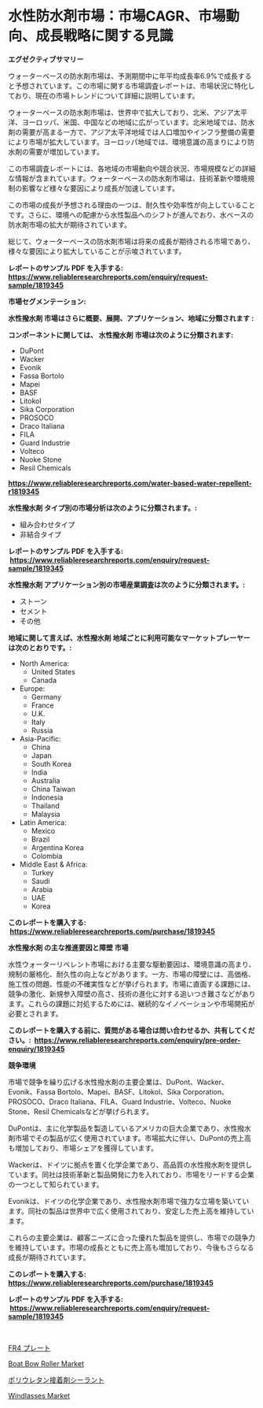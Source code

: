 <p><h1>水性防水剤市場：市場CAGR、市場動向、成長戦略に関する見識</h1></p><p><strong>エグゼクティブサマリー</strong></p>
<p><p>ウォーターベースの防水剤市場は、予測期間中に年平均成長率6.9%で成長すると予想されています。この市場に関する市場調査レポートは、市場状況に特化しており、現在の市場トレンドについて詳細に説明しています。</p><p>ウォーターベースの防水剤市場は、世界中で拡大しており、北米、アジア太平洋、ヨーロッパ、米国、中国などの地域に広がっています。北米地域では、防水剤の需要が高まる一方で、アジア太平洋地域では人口増加やインフラ整備の需要により市場が拡大しています。ヨーロッパ地域では、環境意識の高まりにより防水剤の需要が増加しています。</p><p>この市場調査レポートには、各地域の市場動向や競合状況、市場規模などの詳細な情報が含まれています。ウォーターベースの防水剤市場は、技術革新や環境規制の影響など様々な要因により成長が加速しています。</p><p>この市場の成長が予想される理由の一つは、耐久性や効率性が向上していることです。さらに、環境への配慮から水性製品へのシフトが進んでおり、水ベースの防水剤市場の拡大が期待されています。</p><p>総じて、ウォーターベースの防水剤市場は将来の成長が期待される市場であり、様々な要因により拡大していることが示唆されています。</p></p>
<p><strong>レポートのサンプル PDF を入手する: <a href="https://www.reliableresearchreports.com/enquiry/request-sample/1819345">https://www.reliableresearchreports.com/enquiry/request-sample/1819345</a></strong></p>
<p><strong>市場セグメンテーション:</strong></p>
<p><strong> 水性撥水剤 市場はさらに概要、展開、アプリケーション、地域に分類されます :</strong></p>
<p><strong>コンポーネントに関しては、 水性撥水剤 市場は次のように分類されます: &nbsp;</strong></p>
<p><ul><li>DuPont</li><li>Wacker</li><li>Evonik</li><li>Fassa Bortolo</li><li>Mapei</li><li>BASF</li><li>Litokol</li><li>Sika Corporation</li><li>PROSOCO</li><li>Draco Italiana</li><li>FILA</li><li>Guard Industrie</li><li>Volteco</li><li>Nuoke Stone</li><li>Resil Chemicals</li></ul></p>
<p><strong><a href="https://www.reliableresearchreports.com/water-based-water-repellent-r1819345">https://www.reliableresearchreports.com/water-based-water-repellent-r1819345</a></strong></p>
<p><strong> 水性撥水剤 タイプ別の市場分析は次のように分類されます。:</strong></p>
<p><ul><li>組み合わせタイプ</li><li>非結合タイプ</li></ul></p>
<p><strong>レポートのサンプル PDF を入手する: &nbsp;<a href="https://www.reliableresearchreports.com/enquiry/request-sample/1819345">https://www.reliableresearchreports.com/enquiry/request-sample/1819345</a></strong></p>
<p><strong> 水性撥水剤 アプリケーション別の市場産業調査は次のように分類されます。:</strong></p>
<p><ul><li>ストーン</li><li>セメント</li><li>その他</li></ul></p>
<p><strong>地域に関して言えば、水性撥水剤 地域ごとに利用可能なマーケットプレーヤーは次のとおりです。:</strong></p>
<p><ul>
    <li>
        North America:
        <ul>
            <li>United States</li>
            <li>Canada</li>
        </ul>
    </li>
    <li>
        Europe:
        <ul>
            <li>Germany</li>
            <li>France</li>
            <li>U.K.</li>
            <li>Italy</li>
            <li>Russia</li>
        </ul>
    </li>
    <li>
        Asia-Pacific:
        <ul>
            <li>China</li>
            <li>Japan</li>
            <li>South Korea</li>
            <li>India</li>
            <li>Australia</li>
            <li>China Taiwan</li>
            <li>Indonesia</li>
            <li>Thailand</li>
            <li>Malaysia</li>
        </ul>
    </li>
    <li>
        Latin America:
        <ul>
            <li>Mexico</li>
            <li>Brazil</li>
            <li>Argentina Korea</li>
            <li>Colombia</li>
        </ul>
    </li>
    <li>
        Middle East & Africa:
        <ul>
            <li>Turkey</li>
            <li>Saudi</li>
            <li>Arabia</li>
            <li>UAE</li>
            <li>Korea</li>
        </ul>
    </li>
    </ul></p>
<p><strong>このレポートを購入する: &nbsp;<a href="https://www.reliableresearchreports.com/purchase/1819345">https://www.reliableresearchreports.com/purchase/1819345</a></strong></p>
<p><strong>水性撥水剤 の主な推進要因と障壁 市場</strong></p>
<p><p>水性ウォーターリペレント市場における主要な駆動要因は、環境意識の高まり、規制の厳格化、耐久性の向上などがあります。一方、市場の障壁には、高価格、施工性の問題、性能の不確実性などが挙げられます。市場に直面する課題には、競争の激化、新規参入障壁の高さ、技術の進化に対する追いつき難さなどがあります。これらの課題に対処するためには、継続的なイノベーションや市場開拓が必要とされます。</p></p>
<p><strong>このレポートを購入する前に、質問がある場合は問い合わせるか、共有してください。:&nbsp; <a href="https://www.reliableresearchreports.com/enquiry/pre-order-enquiry/1819345">https://www.reliableresearchreports.com/enquiry/pre-order-enquiry/1819345</a></strong></p>
<p><strong>競争環境</strong></p>
<p><p>市場で競争を繰り広げる水性撥水剤の主要企業は、DuPont、Wacker、Evonik、Fassa Bortolo、Mapei、BASF、Litokol、Sika Corporation、PROSOCO、Draco Italiana、FILA、Guard Industrie、Volteco、Nuoke Stone、Resil Chemicalsなどが挙げられます。</p><p>DuPontは、主に化学製品を製造しているアメリカの巨大企業であり、水性撥水剤市場でその製品が広く使用されています。市場拡大に伴い、DuPontの売上高も増加しており、市場シェアを獲得しています。</p><p>Wackerは、ドイツに拠点を置く化学企業であり、高品質の水性撥水剤を提供しています。同社は技術革新と製品開発に力を入れており、市場をリードする企業の一つとして知られています。</p><p>Evonikは、ドイツの化学企業であり、水性撥水剤市場で強力な立場を築いています。同社の製品は世界中で広く使用されており、安定した売上高を維持しています。</p><p>これらの主要企業は、顧客ニーズに合った優れた製品を提供し、市場での競争力を維持しています。市場の成長とともに売上高も増加しており、今後もさらなる成長が期待されています。</p></p>
<p><strong>このレポートを購入する: &nbsp; <a href="https://www.reliableresearchreports.com/purchase/1819345">https://www.reliableresearchreports.com/purchase/1819345</a></strong></p>
<p><strong>レポートのサンプル PDF を入手する: &nbsp;<a href="https://www.reliableresearchreports.com/enquiry/request-sample/1819345">https://www.reliableresearchreports.com/enquiry/request-sample/1819345</a></strong><strong></strong></p>
<p>&nbsp;</p>
<p><p><a href="https://github.com/marbadji/Market-Research-Report-List-1/blob/main/219718629627.md">FR4 プレート</a></p><p><a href="https://github.com/josesg55/Market-Research-Report-List-2/blob/main/boat-bow-roller-market.md">Boat Bow Roller Market</a></p><p><a href="https://github.com/KaydenJohns1964/Market-Research-Report-List-1/blob/main/669427229628.md">ポリウレタン接着剤シーラント</a></p><p><a href="https://github.com/mancsybtousav/Market-Research-Report-List-2/blob/main/windlasses-market.md">Windlasses Market</a></p></p>